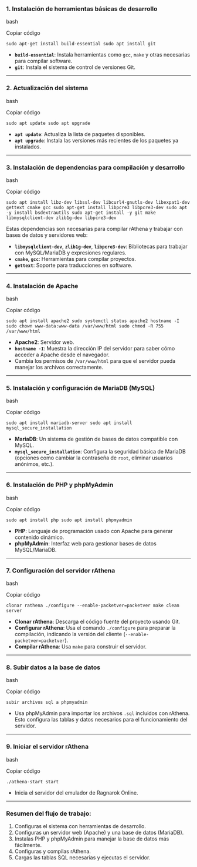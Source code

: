 ### **1\. Instalación de herramientas básicas de desarrollo**

bash

Copiar código

`sudo apt-get install build-essential
sudo apt install git`

-   **`build-essential`**: Instala herramientas como `gcc`, `make` y otras necesarias para compilar software.
-   **`git`**: Instala el sistema de control de versiones Git.

* * * * *

### **2\. Actualización del sistema**

bash

Copiar código

`sudo apt update
sudo apt upgrade`

-   **`apt update`**: Actualiza la lista de paquetes disponibles.
-   **`apt upgrade`**: Instala las versiones más recientes de los paquetes ya instalados.

* * * * *

### **3\. Instalación de dependencias para compilación y desarrollo**

bash

Copiar código

`sudo apt install libz-dev libssl-dev libcurl4-gnutls-dev libexpat1-dev gettext cmake gcc
sudo apt-get install libpcre3 libpcre3-dev
sudo apt -y install bsdextrautils
sudo apt-get install -y git make libmysqlclient-dev zlib1g-dev libpcre3-dev`

Estas dependencias son necesarias para compilar rAthena y trabajar con bases de datos y servidores web:

-   **`libmysqlclient-dev`**, **`zlib1g-dev`**, **`libpcre3-dev`**: Bibliotecas para trabajar con MySQL/MariaDB y expresiones regulares.
-   **`cmake`, `gcc`**: Herramientas para compilar proyectos.
-   **`gettext`**: Soporte para traducciones en software.

* * * * *

### **4\. Instalación de Apache**

bash

Copiar código

`sudo apt install apache2
sudo systemctl status apache2
hostname -I
sudo chown www-data:www-data /var/www/html
sudo chmod -R 755 /var/www/html`

-   **Apache2**: Servidor web.
-   **`hostname -I`**: Muestra la dirección IP del servidor para saber cómo acceder a Apache desde el navegador.
-   Cambia los permisos de `/var/www/html` para que el servidor pueda manejar los archivos correctamente.

* * * * *

### **5\. Instalación y configuración de MariaDB (MySQL)**

bash

Copiar código

`sudo apt install mariadb-server
sudo apt install mysql_secure_installation`

-   **MariaDB**: Un sistema de gestión de bases de datos compatible con MySQL.
-   **`mysql_secure_installation`**: Configura la seguridad básica de MariaDB (opciones como cambiar la contraseña de `root`, eliminar usuarios anónimos, etc.).

* * * * *

### **6\. Instalación de PHP y phpMyAdmin**

bash

Copiar código

`sudo apt install php
sudo apt install phpmyadmin`

-   **PHP**: Lenguaje de programación usado con Apache para generar contenido dinámico.
-   **phpMyAdmin**: Interfaz web para gestionar bases de datos MySQL/MariaDB.

* * * * *

### **7\. Configuración del servidor rAthena**

bash

Copiar código

`clonar rathena
./configure --enable-packetver=packetver
make clean server`

-   **Clonar rAthena**: Descarga el código fuente del proyecto usando Git.
-   **Configurar rAthena**: Usa el comando `./configure` para preparar la compilación, indicando la versión del cliente (`--enable-packetver=packetver`).
-   **Compilar rAthena**: Usa `make` para construir el servidor.

* * * * *

### **8\. Subir datos a la base de datos**

bash

Copiar código

`subir archivos sql a phpmyadmin`

-   Usa phpMyAdmin para importar los archivos `.sql` incluidos con rAthena. Esto configura las tablas y datos necesarios para el funcionamiento del servidor.

* * * * *

### **9\. Iniciar el servidor rAthena**

bash

Copiar código

`./athena-start start`

-   Inicia el servidor del emulador de Ragnarok Online.

* * * * *

### **Resumen del flujo de trabajo:**

1.  Configuras el sistema con herramientas de desarrollo.
2.  Configuras un servidor web (Apache) y una base de datos (MariaDB).
3.  Instalas PHP y phpMyAdmin para manejar la base de datos más fácilmente.
4.  Configuras y compilas rAthena.
5.  Cargas las tablas SQL necesarias y ejecutas el servidor.
